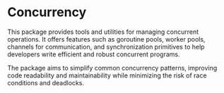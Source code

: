 # Concurrency

This package provides tools and utilities for managing concurrent operations.
It offers features such as goroutine pools, worker pools, channels for communication, and synchronization primitives to help developers write efficient and robust concurrent programs.

The package aims to simplify common concurrency patterns, improving code readability and maintainability while minimizing the risk of race conditions and deadlocks.
